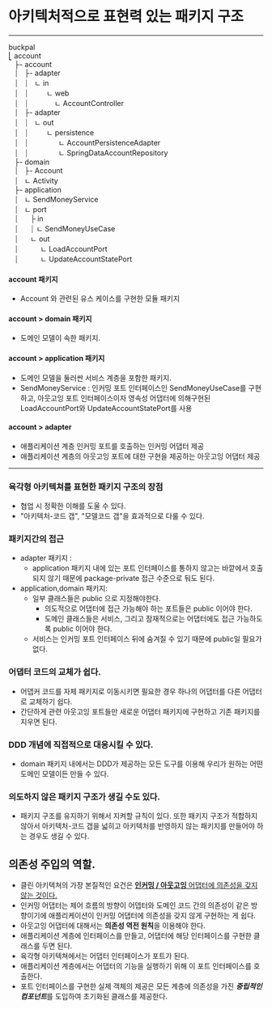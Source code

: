 # 아키텍처적으로 표현력 있는 패키지 구조

--- 

buckpal <br/>
⎣ account <br/>
&nbsp;&nbsp;&nbsp;├- account  <br/>
&nbsp;&nbsp;&nbsp;⏐&nbsp;&nbsp;&nbsp;├- adapter <br/>
&nbsp;&nbsp;&nbsp;⏐&nbsp;&nbsp;&nbsp;⏐&nbsp;&nbsp;&nbsp;ㄴ in <br/>
&nbsp;&nbsp;&nbsp;⏐&nbsp;&nbsp;&nbsp;⏐&nbsp;&nbsp;&nbsp;&nbsp;&nbsp;&nbsp;&nbsp;&nbsp; ㄴ web <br/>
&nbsp;&nbsp;&nbsp;⏐&nbsp;&nbsp;&nbsp;⏐&nbsp;&nbsp;&nbsp;&nbsp;&nbsp;&nbsp;&nbsp;&nbsp;&nbsp;&nbsp;&nbsp;&nbsp; ㄴ AccountController <br/>
&nbsp;&nbsp;&nbsp;⏐&nbsp;&nbsp;&nbsp;├- adapter <br/>
&nbsp;&nbsp;&nbsp;⏐&nbsp;&nbsp;&nbsp;⏐&nbsp;&nbsp;&nbsp;ㄴ out <br/>
&nbsp;&nbsp;&nbsp;⏐&nbsp;&nbsp;&nbsp;⏐&nbsp;&nbsp;&nbsp;&nbsp;&nbsp;&nbsp;&nbsp;&nbsp; ㄴ persistence <br/>
&nbsp;&nbsp;&nbsp;⏐&nbsp;&nbsp;&nbsp;⏐&nbsp;&nbsp;&nbsp;&nbsp;&nbsp;&nbsp;&nbsp;&nbsp;&nbsp;&nbsp;&nbsp;&nbsp;&nbsp;&nbsp; ㄴ AccountPersistenceAdapter <br/>
&nbsp;&nbsp;&nbsp;⏐&nbsp;&nbsp;&nbsp;⏐&nbsp;&nbsp;&nbsp;&nbsp;&nbsp;&nbsp;&nbsp;&nbsp;&nbsp;&nbsp;&nbsp;&nbsp;&nbsp;&nbsp; ㄴ SpringDataAccountRepository <br/>
&nbsp;&nbsp;&nbsp;├- domain  <br/>
&nbsp;&nbsp;&nbsp;⏐&nbsp;&nbsp;&nbsp;├- Account <br/>
&nbsp;&nbsp;&nbsp;⏐&nbsp;&nbsp;&nbsp;ㄴ Activity <br/>
&nbsp;&nbsp;&nbsp;├- application  <br/>
&nbsp;&nbsp;&nbsp;⏐&nbsp;&nbsp;&nbsp;ㄴ SendMoneyService <br/>
&nbsp;&nbsp;&nbsp;⏐&nbsp;&nbsp;&nbsp;ㄴ port <br/>
&nbsp;&nbsp;&nbsp;⏐&nbsp;&nbsp;&nbsp;&nbsp;&nbsp;&nbsp;├ in <br/>
&nbsp;&nbsp;&nbsp;⏐&nbsp;&nbsp;&nbsp;&nbsp;&nbsp;&nbsp;⏐  ㄴ SendMoneyUseCase <br/> 
&nbsp;&nbsp;&nbsp;⏐&nbsp;&nbsp;&nbsp;&nbsp;&nbsp;&nbsp;ㄴ out <br/>
&nbsp;&nbsp;&nbsp;⏐&nbsp;&nbsp;&nbsp;&nbsp;&nbsp;&nbsp;&nbsp;&nbsp;&nbsp;&nbsp;  ㄴ LoadAccountPort <br/>
&nbsp;&nbsp;&nbsp;⏐&nbsp;&nbsp;&nbsp;&nbsp;&nbsp;&nbsp;&nbsp;&nbsp;&nbsp;&nbsp;  ㄴ UpdateAccountStatePort <br/>


#### account 패키지
- Account 와 관련된 유스 케이스를 구현한 모듈 패키지

####  account > domain 패키지
- 도메인 모델이 속한 패키지.

####  account > application 패키지
- 도메인 모델을 둘러싼 서비스 계층을 포함한 패키지.
- SendMoneyService : 인커밍 포트 인터페이스인 SendMoneyUseCase를 구현하고, 아웃고잉 포트 인터페이스이자 영속성 어댑터에 의해구현된 LoadAccountPort와 UpdateAccountStatePort를 사용

#### account > adapter
- 애플리케이션 계층 인커밍 포트를 호출하는 인커밍 어댑터 제공
- 애플리케이션 계층의 아웃고잉 포트에 대한 구현을 제공하는 아웃고잉 어댑터 제공

---
### 육각형 아키텍쳐를 표현한 패키지 구조의 장점
- 협업 시 정확한 이해를 도울 수 있다.
- "아키텍처-코드 갭", "모델코드 갭"을 효과적으로 다룰 수 있다.

### 패키지간의 접근
- adapter 패키지 : 
  - application 패키지 내에 있는 포트 인터페이스를 통하지 않고는 바깥에서 호출되지 않기 때문에 package-private 접근 수준으로 둬도 된다.
- application,domain 패키지: 
  - 일부 클래스들은 public 으로 지정해야한다. 
    - 의도적으로 어댑터에 접근 가능해야 하는 포트들은 public 이어야 한다.
    - 도메인 클래스들은 서비스, 그리고 잠재적으로는 어댑터에도 접근 가능하도록 public 이어야 한다.
  - 서비스는 인커밍 포트 인터페이스 뒤에 숨겨질 수 있기 때문에 public일 필요가 없다.

### 어댑터 코드의 교체가 쉽다.
- 어뎁커 코드를 자체 패키지로 이동시키면 필요한 경우 하나의 어댑터를 다른 어댑터로 교체하기 쉽다.
- 간단하게 관련 아웃고잉 포트들만 새로운 어댑터 패키지에 구현하고 기존 패키지를 지우면 된다.

### DDD 개념에 직접적으로 대응시킬 수 있다.
- domain 패키지 내에서는 DDD가 제공하는 모든 도구를 이용해 우리가 원하는 어떤 도메인 모델이든 만들 수 있다.

### 의도하지 않은 패키지 구조가 생길 수도 있다.
- 패키지 구조를 유지하기 위해서 지켜할 규칙이 있다. 또한 패키지 구조가 적합하지 않아서 아키텍처-코드 갭을 넓히고 아키텍처를 반영하지 않는 패키지를 만들어야 하는 경우도 생길 수 있다.

## 의존성 주입의 역할.
- 클린 아키텍쳐의 가장 본질적인 요건은 <u><b>인커밍 / 아웃고잉</b> 어댑터에 의존성을 갖지 않는 것이다.</u>
- 인커밍 어댑터는 제어 흐름의 방향이 어뎁터와 도메인 코드 간의 의존성이 같은 방향이기에 애플리케이션이 인커밍 어댑터에 의존성을 갖지 않게 구현하는 게 쉽다.
- 아웃고잉 어댑터에 대해서는 <b>의존성 역전 원칙</b>을 이용해야 한다.
- 애플리케이션 계층에 인터페이스를 만들고, 어댑터에 해당 인터페이스를 구현한 클래스를 두면 된다.
- 육각형 아키텍쳐에서는 어댑터 인터페이스가 포트가 된다.
- 애플리케이션 계층에서는 어댑터의 기능을 실행하기 위해 이 포트 인터페이스를 호출한다.
- 포트 인터페이스를 구현한 실제 객체의 제공은 모든 계층에 의존성을 가진 <b><i>중립적인 컴포넌트</i></b>를 도입하여 초기화된 클래스를 제공한다.

